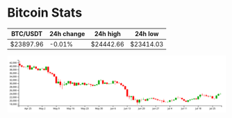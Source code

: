 # Bitcoin Stats

BTC/USDT|24h change|24h high|24h low|
|---|---|---|---|
|$23897.96|-0.01%|$24442.66|$23414.03|

<img src="./chart.svg">
